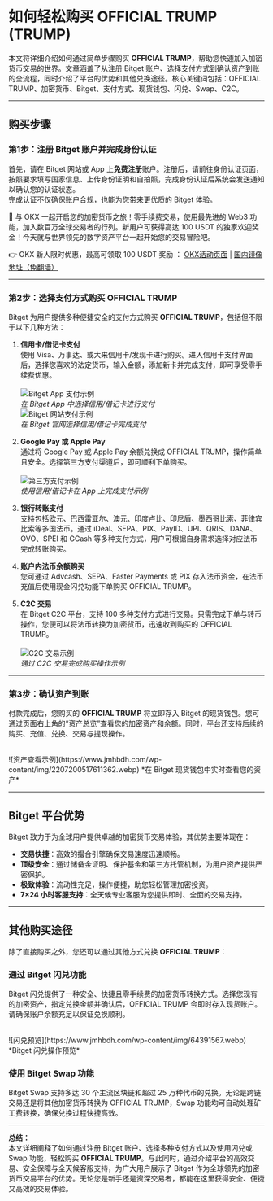 # 如何轻松购买 OFFICIAL TRUMP (TRUMP)

本文将详细介绍如何通过简单步骤购买 **OFFICIAL TRUMP**，帮助您快速加入加密货币交易的世界。文章涵盖了从注册 Bitget 账户、选择支付方式到确认资产到账的全流程，同时介绍了平台的优势和其他兑换途径。核心关键词包括：OFFICIAL TRUMP、加密货币、Bitget、支付方式、现货钱包、闪兑、Swap、C2C。

---

## 购买步骤

### 第1步：注册 Bitget 账户并完成身份认证

首先，请在 Bitget 网站或 App 上**免费注册**账户。注册后，请前往身份认证页面，按照要求填写国家信息、上传身份证明和自拍照，完成身份认证后系统会发送通知以确认您的认证状态。  
完成认证不仅确保账户合规，也能为您带来更优质的 Bitget 体验。

🚀 与 OKX 一起开启您的加密货币之旅！零手续费交易，使用最先进的 Web3 功能，加入数百万全球交易者的行列。新用户可获得高达 100 USDT 的独家欢迎奖金！今天就与世界领先的数字资产平台一起开始您的交易冒险吧。

👉 OKX 新人限时优惠，最高可领取 100 USDT 奖励 ： [OKX活动页面](https://bit.ly/OKXe) | [国内镜像地址（免翻墙）](https://bit.ly/okX)

---

### 第2步：选择支付方式购买 OFFICIAL TRUMP

Bitget 为用户提供多种便捷安全的支付方式购买 **OFFICIAL TRUMP**，包括但不限于以下几种方法：

1. **信用卡/借记卡支付**  
   使用 Visa、万事达、或大来信用卡/发现卡进行购买。进入信用卡支付界面后，选择您喜欢的法定货币，输入金额，添加新卡并完成支付，即可享受零手续费优惠。  
   <br>
   ![Bitget App 支付示例](https://www.jmhbdh.com/wp-content/img/68106312790.webp)  
   *在 Bitget App 中选择信用/借记卡进行支付*
   <br>
   ![Bitget 网站支付示例](https://www.jmhbdh.com/wp-content/img/0998022807.webp)  
   *在 Bitget 官网选择信用/借记卡完成支付*

2. **Google Pay 或 Apple Pay**  
   通过将 Google Pay 或 Apple Pay 余额兑换成 OFFICIAL TRUMP，操作简单且安全。选择第三方支付渠道后，即可顺利下单购买。  
   <br>
   ![第三方支付示例](https://www.jmhbdh.com/wp-content/img/3951312659279.webp)  
   *使用信用/借记卡在 App 上完成支付示例*

3. **银行转账支付**  
   支持包括欧元、巴西雷亚尔、澳元、印度卢比、印尼盾、墨西哥比索、菲律宾比索等多国法币。通过 iDeal、SEPA、PIX、PayID、UPI、QRIS、DANA、OVO、SPEI 和 GCash 等多种支付方式，用户可根据自身需求选择对应法币完成转账购买。

4. **账户内法币余额购买**  
   您可通过 Advcash、SEPA、Faster Payments 或 PIX 存入法币资金，在法币充值后使用现金闪兑功能下单购买 OFFICIAL TRUMP。

5. **C2C 交易**  
   在 Bitget C2C 平台，支持 100 多种支付方式进行交易。只需完成下单与转币操作，您便可以将法币转换为加密货币，迅速收到购买的 OFFICIAL TRUMP。  
   <br>
   ![C2C 交易示例](https://www.jmhbdh.com/wp-content/img/784221836148267.webp)  
   *通过 C2C 交易完成购买操作示例*

---

### 第3步：确认资产到账

付款完成后，您购买的 **OFFICIAL TRUMP** 将立即存入 Bitget 的现货钱包。您可通过页面右上角的“资产总览”查看您的加密资产和余额。同时，平台还支持后续的购买、充值、兑换、交易与提现操作。

<br>
![资产查看示例](https://www.jmhbdh.com/wp-content/img/2207200517611362.webp)  
*在 Bitget 现货钱包中实时查看您的资产*

---

## Bitget 平台优势

Bitget 致力于为全球用户提供卓越的加密货币交易体验，其优势主要体现在：

- **交易快捷**：高效的撮合引擎确保交易速度迅速顺畅。
- **顶级安全**：通过储备金证明、保护基金和第三方托管机制，为用户资产提供严密保护。
- **极致体验**：流动性充足，操作便捷，助您轻松管理加密投资。
- **7×24 小时客服支持**：全天候专业客服为您提供即时、全面的交易支持。

---

## 其他购买途径

除了直接购买之外，您还可以通过其他方式兑换 **OFFICIAL TRUMP**：

### 通过 Bitget 闪兑功能

Bitget 闪兑提供了一种安全、快捷且零手续费的加密货币转换方式。选择您现有的加密资产，指定兑换金额并确认后，OFFICIAL TRUMP 会即时存入现货账户。请确保账户余额充足以保证兑换顺利。

<br>
![闪兑预览](https://www.jmhbdh.com/wp-content/img/64391567.webp)  
*Bitget 闪兑操作预览*

### 使用 Bitget Swap 功能

Bitget Swap 支持多达 30 个主流区块链和超过 25 万种代币的兑换。无论是跨链交易还是将其他加密货币转换为 OFFICIAL TRUMP，Swap 功能均可自动处理矿工费转换，确保兑换过程快捷高效。

---

**总结：**  
本文详细阐释了如何通过注册 Bitget 账户、选择多种支付方式以及使用闪兑或 Swap 功能，轻松购买 **OFFICIAL TRUMP**。与此同时，通过介绍平台的高效交易、安全保障与全天候客服支持，为广大用户展示了 Bitget 作为全球领先的加密货币交易平台的优势。无论您是新手还是资深交易者，都能在这里获得安全、便捷又高效的交易体验。